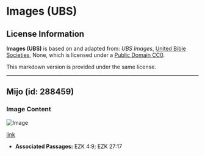 # Images (UBS)

## License Information

**Images (UBS)** is based on and adapted from: _UBS Images_, [United Bible Societies](https://unitedbiblesocieties.org/), None, which is licensed under a [Public Domain CC0](https://creativecommons.org/public-domain/cc0/).

This markdown version is provided under the same license.



--------------------------------

## Mijo (id: 288459)

### Image Content

![Image](https://cdn.aquifer.bible/aquifer-content/resources/Media/WEB-0632_millet.jpg)

[link](https://cdn.aquifer.bible/aquifer-content/resources/Media/WEB-0632_millet.jpg)

* **Associated Passages:** EZK 4:9; EZK 27:17

